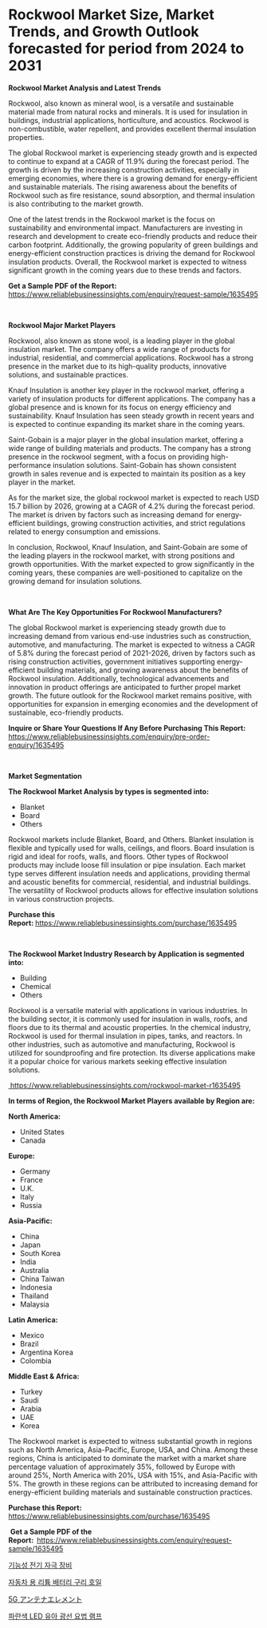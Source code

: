 <p><h1>Rockwool Market Size, Market Trends, and Growth Outlook forecasted for period from 2024 to 2031</h1></p><p><strong>Rockwool Market Analysis and Latest Trends</strong></p>
<p><p>Rockwool, also known as mineral wool, is a versatile and sustainable material made from natural rocks and minerals. It is used for insulation in buildings, industrial applications, horticulture, and acoustics. Rockwool is non-combustible, water repellent, and provides excellent thermal insulation properties.</p><p>The global Rockwool market is experiencing steady growth and is expected to continue to expand at a CAGR of 11.9% during the forecast period. The growth is driven by the increasing construction activities, especially in emerging economies, where there is a growing demand for energy-efficient and sustainable materials. The rising awareness about the benefits of Rockwool such as fire resistance, sound absorption, and thermal insulation is also contributing to the market growth.</p><p>One of the latest trends in the Rockwool market is the focus on sustainability and environmental impact. Manufacturers are investing in research and development to create eco-friendly products and reduce their carbon footprint. Additionally, the growing popularity of green buildings and energy-efficient construction practices is driving the demand for Rockwool insulation products. Overall, the Rockwool market is expected to witness significant growth in the coming years due to these trends and factors.</p></p>
<p><strong>Get a Sample PDF of the Report:&nbsp;</strong> <a href="https://www.reliablebusinessinsights.com/enquiry/request-sample/1635495">https://www.reliablebusinessinsights.com/enquiry/request-sample/1635495</a></p>
<p>&nbsp;</p>
<p><strong>Rockwool Major Market Players</strong></p>
<p><p>Rockwool, also known as stone wool, is a leading player in the global insulation market. The company offers a wide range of products for industrial, residential, and commercial applications. Rockwool has a strong presence in the market due to its high-quality products, innovative solutions, and sustainable practices.</p><p>Knauf Insulation is another key player in the rockwool market, offering a variety of insulation products for different applications. The company has a global presence and is known for its focus on energy efficiency and sustainability. Knauf Insulation has seen steady growth in recent years and is expected to continue expanding its market share in the coming years.</p><p>Saint-Gobain is a major player in the global insulation market, offering a wide range of building materials and products. The company has a strong presence in the rockwool segment, with a focus on providing high-performance insulation solutions. Saint-Gobain has shown consistent growth in sales revenue and is expected to maintain its position as a key player in the market.</p><p>As for the market size, the global rockwool market is expected to reach USD 15.7 billion by 2026, growing at a CAGR of 4.2% during the forecast period. The market is driven by factors such as increasing demand for energy-efficient buildings, growing construction activities, and strict regulations related to energy consumption and emissions.</p><p>In conclusion, Rockwool, Knauf Insulation, and Saint-Gobain are some of the leading players in the rockwool market, with strong positions and growth opportunities. With the market expected to grow significantly in the coming years, these companies are well-positioned to capitalize on the growing demand for insulation solutions.</p></p>
<p>&nbsp;</p>
<p><strong>What Are The Key Opportunities For Rockwool Manufacturers?</strong></p>
<p><p>The global Rockwool market is experiencing steady growth due to increasing demand from various end-use industries such as construction, automotive, and manufacturing. The market is expected to witness a CAGR of 5.8% during the forecast period of 2021-2026, driven by factors such as rising construction activities, government initiatives supporting energy-efficient building materials, and growing awareness about the benefits of Rockwool insulation. Additionally, technological advancements and innovation in product offerings are anticipated to further propel market growth. The future outlook for the Rockwool market remains positive, with opportunities for expansion in emerging economies and the development of sustainable, eco-friendly products.</p></p>
<p><strong>Inquire or Share Your Questions If Any Before Purchasing This Report:</strong> <a href="https://www.reliablebusinessinsights.com/enquiry/pre-order-enquiry/1635495">https://www.reliablebusinessinsights.com/enquiry/pre-order-enquiry/1635495</a></p>
<p>&nbsp;</p>
<p><strong>Market Segmentation</strong></p>
<p><strong>The Rockwool Market Analysis by types is segmented into:</strong></p>
<p><ul><li>Blanket</li><li>Board</li><li>Others</li></ul></p>
<p><p>Rockwool markets include Blanket, Board, and Others. Blanket insulation is flexible and typically used for walls, ceilings, and floors. Board insulation is rigid and ideal for roofs, walls, and floors. Other types of Rockwool products may include loose fill insulation or pipe insulation. Each market type serves different insulation needs and applications, providing thermal and acoustic benefits for commercial, residential, and industrial buildings. The versatility of Rockwool products allows for effective insulation solutions in various construction projects.</p></p>
<p><strong>Purchase this Report:&nbsp;</strong><a href="https://www.reliablebusinessinsights.com/purchase/1635495">https://www.reliablebusinessinsights.com/purchase/1635495</a></p>
<p>&nbsp;</p>
<p><strong>The Rockwool Market Industry Research by Application is segmented into:</strong></p>
<p><ul><li>Building</li><li>Chemical</li><li>Others</li></ul></p>
<p><p>Rockwool is a versatile material with applications in various industries. In the building sector, it is commonly used for insulation in walls, roofs, and floors due to its thermal and acoustic properties. In the chemical industry, Rockwool is used for thermal insulation in pipes, tanks, and reactors. In other industries, such as automotive and manufacturing, Rockwool is utilized for soundproofing and fire protection. Its diverse applications make it a popular choice for various markets seeking effective insulation solutions.</p></p>
<p><a href="https://www.reliablebusinessinsights.com/rockwool-market-r1635495">&nbsp;https://www.reliablebusinessinsights.com/rockwool-market-r1635495</a></p>
<p><strong>In terms of Region, the Rockwool Market Players available by Region are:</strong></p>
<p>
    <p> <strong> North America: </strong>
        <ul>
            <li>United States</li>
            <li>Canada</li>
        </ul>
        </p> 
    <p> <strong> Europe: </strong>
        <ul>
            <li>Germany</li>
            <li>France</li>
            <li>U.K.</li>
            <li>Italy</li>
            <li>Russia</li>
        </ul>
        </p> 
    <p> <strong> Asia-Pacific: </strong>
        <ul>
            <li>China</li>
            <li>Japan</li>
            <li>South Korea</li>
            <li>India</li>
            <li>Australia</li>
            <li>China Taiwan</li>
            <li>Indonesia</li>
            <li>Thailand</li>
            <li>Malaysia</li>
        </ul>
        </p> 
    <p> <strong> Latin America: </strong>
        <ul>
            <li>Mexico</li>
            <li>Brazil</li>
            <li>Argentina Korea</li>
            <li>Colombia</li>
        </ul>
        </p> 
    <p> <strong> Middle East & Africa: </strong>
        <ul>
            <li>Turkey</li>
            <li>Saudi</li>
            <li>Arabia</li>
            <li>UAE</li>
            <li>Korea</li>
        </ul>
    </p>
    </p>
<p><p>The Rockwool market is expected to witness substantial growth in regions such as North America, Asia-Pacific, Europe, USA, and China. Among these regions, China is anticipated to dominate the market with a market share percentage valuation of approximately 35%, followed by Europe with around 25%, North America with 20%, USA with 15%, and Asia-Pacific with 5%. The growth in these regions can be attributed to increasing demand for energy-efficient building materials and sustainable construction practices.</p></p>
<p><strong>Purchase this Report: </strong><a href="https://www.reliablebusinessinsights.com/purchase/1635495">https://www.reliablebusinessinsights.com/purchase/1635495</a></p>
<p>&nbsp;<strong>Get a Sample PDF of the Report:&nbsp;&nbsp;</strong><a href="https://www.reliablebusinessinsights.com/enquiry/request-sample/1635495">https://www.reliablebusinessinsights.com/enquiry/request-sample/1635495</a></p>
<p><strong></strong></p>
<p><p><a href="https://medium.com/@soloncarter42/%EA%B8%B0%EB%8A%A5-%EC%A0%84%EA%B8%B0-%EC%9E%90%EA%B7%B9-%EC%9E%A5%EB%B9%84-%EC%8B%9C%EC%9E%A5-%EC%97%AD%ED%95%99%EA%B3%BC-%EC%84%B1%EC%9E%A5-%EB%8F%99%EB%A0%A5%EC%9D%84-%EB%B6%84%EC%84%9D%ED%95%98%EA%B3%A0-2024%EB%85%84%EB%B6%80%ED%84%B0-2031%EB%85%84%EA%B9%8C%EC%A7%80-%EC%98%88%EC%B8%A1%EB%90%A9%EB%8B%88%EB%8B%A4-70da17b4780b">기능성 전기 자극 장비</a></p><p><a href="https://github.com/tasfiyaj85/Market-Research-Report-List-1/blob/main/5111800117963.md">자동차 용 리튬 배터리 구리 호일</a></p><p><a href="https://medium.com/@lelanadden5645/5g%E3%82%A2%E3%83%B3%E3%83%86%E3%83%8A%E8%A6%81%E7%B4%A0%E5%B8%82%E5%A0%B4%E3%82%B7%E3%82%A7%E3%82%A2%E3%81%A8%E6%96%B0%E3%81%97%E3%81%84%E3%83%88%E3%83%AC%E3%83%B3%E3%83%89%E5%88%86%E6%9E%90-%E3%82%BF%E3%82%A4%E3%83%97-%E3%82%A2%E3%83%97%E3%83%AA%E3%82%B1%E3%83%BC%E3%82%B7%E3%83%A7%E3%83%B3-%E3%82%A8%E3%83%B3%E3%83%89%E3%83%A6%E3%83%BC%E3%82%B9%E5%88%A5%E3%81%AE2031%E5%B9%B4%E3%81%8B%E3%82%892034%E5%B9%B4%E3%81%BE%E3%81%A7%E3%81%AE%E4%BA%88%E6%B8%AC%E3%81%AB%E3%82%88%E3%82%8B-1db2ad537f34">5G アンテナエレメント</a></p><p><a href="https://medium.com/@corneliutrifa2022/2024%EB%85%84%EB%B6%80%ED%84%B0-2031%EB%85%84%EA%B9%8C%EC%A7%80%EC%9D%98-blue-led-%EC%9C%A0%EC%95%84-%EA%B4%91%EC%9A%94%EB%B2%95-%EB%9E%A8%ED%94%84-%EC%8B%9C%EC%9E%A5-%EC%97%AD%ED%95%99%EA%B3%BC-%EC%84%B1%EC%9E%A5-%EB%8F%99%EB%A0%A5%EC%9D%84-%EB%B6%84%EC%84%9D%ED%95%98%EA%B3%A0-%EC%98%88%EC%B8%A1%ED%95%A9%EB%8B%88%EB%8B%A4-cdead1541d61">파란색 LED 유아 광선 요법 램프</a></p></p>